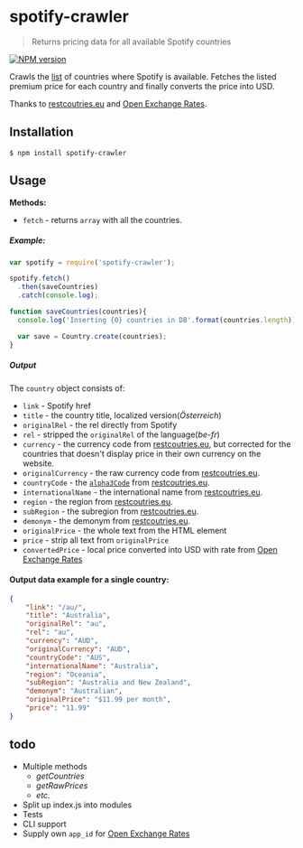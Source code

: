 # spotify-crawler
> Returns pricing data for all available Spotify countries

[![NPM version](https://badge.fury.io/js/spotify-crawler.svg)](https://www.npmjs.org/package/spotify-crawler)

Crawls the [list](https://www.spotify.com/select-your-country/) of countries where Spotify is available. 
Fetches the listed premium price for each country and finally converts the price into USD.

Thanks to [restcoutries.eu](http://restcountries.eu/) and [Open Exchange Rates](https://openexchangerates.org/).

## Installation

```shell
$ npm install spotify-crawler
```

## Usage

**Methods:**
- `fetch` - returns `array` with all the countries.

##### Example:
```js
var spotify = require('spotify-crawler');

spotify.fetch()
  .then(saveCountries)
  .catch(console.log);

function saveCountries(countries){
  console.log('Inserting {0} countries in DB'.format(countries.length));

  var save = Country.create(countries);
}
```


##### Output
The `country` object consists of:
- `link` - Spotify href
- `title` - the country title, localized version(*Österreich*)
- `originalRel` - the rel directly from Spotify
- `rel` - stripped the `originalRel` of the language(*be-fr*)
- `currency` - the currency code from [restcoutries.eu](http://restcountries.eu/), but corrected for the countries that doesn't display price in their own currency on the website.
- `originalCurrency` - the raw currency code from [restcoutries.eu](http://restcountries.eu/).
- `countryCode` - the [`alpha3Code`](https://en.wikipedia.org/wiki/ISO_3166-1_alpha-3) from [restcoutries.eu](http://restcountries.eu/).
- `internationalName` - the international name from  [restcoutries.eu](http://restcountries.eu/).
- `region` - the region from [restcoutries.eu](http://restcountries.eu/).
- `subRegion` - the subregion from [restcoutries.eu](http://restcountries.eu/).
- `demonym` - the demonym from [restcoutries.eu](http://restcountries.eu/).
- `originalPrice` - the whole text from the HTML element
- `price` - strip all text from `originalPrice`
- `convertedPrice` - local price converted into USD with rate from [Open Exchange Rates](https://openexchangerates.org/)

#### Output data example for a single country:
```json
{
    "link": "/au/",
    "title": "Australia",
    "originalRel": "au",
    "rel": "au",
    "currency": "AUD",
    "originalCurrency": "AUD",
    "countryCode": "AUS",
    "internationalName": "Australia",
    "region": "Oceania",
    "subRegion": "Australia and New Zealand",
    "demonym": "Australian",
    "originalPrice": "$11.99 per month",
    "price": "11.99"
}
```

## todo
- Multiple methods
    - *getCountries*
    - *getRawPrices*
    - *etc.*
- Split up index.js into modules
- Tests
- CLI support
- Supply own `app_id` for [Open Exchange Rates](https://openexchangerates.org/)